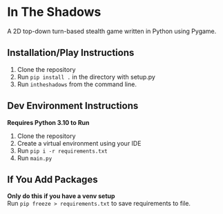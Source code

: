 ﻿# In The Shadows
 A 2D top-down turn-based stealth game written in Python using Pygame.
## Installation/Play Instructions
  1. Clone the repository
  2. Run `pip install .` in the directory with setup.py
  3. Run `intheshadows` from the command line.
## Dev Environment Instructions
  **Requires Python 3.10 to Run**
  1. Clone the repository
  2. Create a virtual environment using your IDE
  3. Run `pip i -r requirements.txt`
  4. Run `main.py`

## If You Add Packages
  **Only do this if you have a venv setup**  
  Run `pip freeze > requirements.txt` to save requirements to file.
